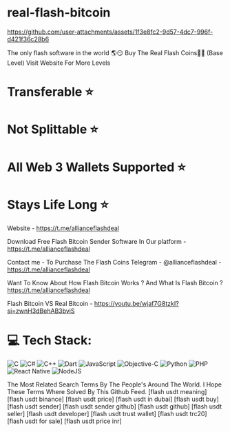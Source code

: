 # real-flash-bitcoin

https://github.com/user-attachments/assets/1f3e8fc2-9d57-4dc7-996f-d421f36c28b6


The only flash software in the world 🌎😏
Buy The Real Flash Coins💎🌉 (Base Level) Visit Website For More Levels

# Transferable ⭐️
# Not Splittable ⭐️ 
# All Web 3 Wallets Supported ⭐️ 
# Stays Life Long ⭐️

Website - https://t.me/allianceflashdeal

Download Free Flash Bitcoin Sender Software In Our platform - https://t.me/allianceflashdeal 


Contact me - To Purchase The Flash Coins Telegram - @allianceflashdeal - https://t.me/allianceflashdeal 

Want To Know About How Flash Bitcoin Works ? And What Is Flash Bitcoin ?
https://t.me/allianceflashdeal

Flash Bitcoin VS Real Bitcoin - https://youtu.be/wjaf7G8tzkI?si=zwnH3dBehAB3bviS

# 💻 Tech Stack:
![C](https://img.shields.io/badge/c-%2300599C.svg?style=for-the-badge&logo=c&logoColor=white) ![C#](https://img.shields.io/badge/c%23-%23239120.svg?style=for-the-badge&logo=csharp&logoColor=white) ![C++](https://img.shields.io/badge/c++-%2300599C.svg?style=for-the-badge&logo=c%2B%2B&logoColor=white) ![Dart](https://img.shields.io/badge/dart-%230175C2.svg?style=for-the-badge&logo=dart&logoColor=white) ![JavaScript](https://img.shields.io/badge/javascript-%23323330.svg?style=for-the-badge&logo=javascript&logoColor=%23F7DF1E) ![Objective-C](https://img.shields.io/badge/OBJECTIVE--C-%233A95E3.svg?style=for-the-badge&logo=apple&logoColor=white) ![Python](https://img.shields.io/badge/python-3670A0?style=for-the-badge&logo=python&logoColor=ffdd54) ![PHP](https://img.shields.io/badge/php-%23777BB4.svg?style=for-the-badge&logo=php&logoColor=white) ![React Native](https://img.shields.io/badge/react_native-%2320232a.svg?style=for-the-badge&logo=react&logoColor=%2361DAFB) ![NodeJS](https://img.shields.io/badge/node.js-6DA55F?style=for-the-badge&logo=node.js&logoColor=white)

The Most Related Search Terms By The People's Around The World. I Hope These Terms Where Solved By This Github Feed. [flash usdt meaning] [flash usdt binance] [flash usdt price] [flash usdt in dubai] [flash usdt buy] [flash usdt sender] [flash usdt sender github] [flash usdt github] [flash usdt seller] [flash usdt developer] [flash usdt trust wallet] [flash usdt trc20] [flash usdt for sale] [flash usdt price inr]

